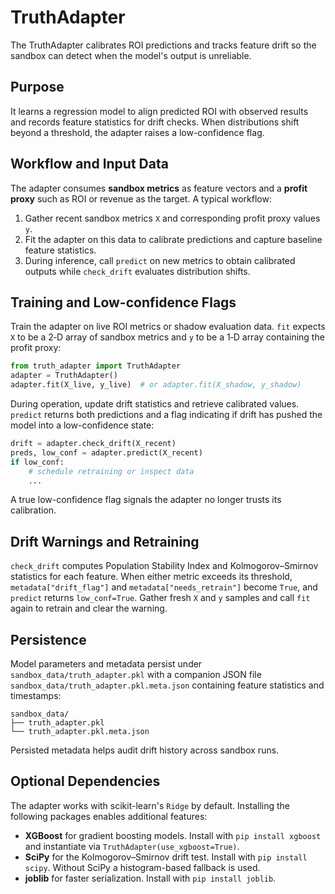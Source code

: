 # TruthAdapter

The TruthAdapter calibrates ROI predictions and tracks feature drift so the sandbox can detect when the model's output is unreliable.

## Purpose

It learns a regression model to align predicted ROI with observed results and records feature statistics for drift checks. When distributions shift beyond a threshold, the adapter raises a low-confidence flag.

## Workflow and Input Data

The adapter consumes **sandbox metrics** as feature vectors and a **profit proxy** such as ROI or revenue as the target. A typical workflow:

1. Gather recent sandbox metrics `X` and corresponding profit proxy values `y`.
2. Fit the adapter on this data to calibrate predictions and capture baseline feature statistics.
3. During inference, call `predict` on new metrics to obtain calibrated outputs while `check_drift` evaluates distribution shifts.

## Training and Low-confidence Flags
Train the adapter on live ROI metrics or shadow evaluation data. `fit` expects `X` to be a 2‑D array of sandbox metrics and `y` to be a 1‑D array containing the profit proxy:

```python
from truth_adapter import TruthAdapter
adapter = TruthAdapter()
adapter.fit(X_live, y_live)  # or adapter.fit(X_shadow, y_shadow)
```

During operation, update drift statistics and retrieve calibrated values. `predict` returns both predictions and a flag indicating if drift has pushed the model into a low-confidence state:

```python
drift = adapter.check_drift(X_recent)
preds, low_conf = adapter.predict(X_recent)
if low_conf:
    # schedule retraining or inspect data
    ...
```

A true low-confidence flag signals the adapter no longer trusts its calibration.

## Drift Warnings and Retraining

`check_drift` computes Population Stability Index and Kolmogorov–Smirnov statistics for each feature. When either metric exceeds its threshold, `metadata["drift_flag"]` and `metadata["needs_retrain"]` become `True`, and `predict` returns `low_conf=True`. Gather fresh `X` and `y` samples and call `fit` again to retrain and clear the warning.

## Persistence

Model parameters and metadata persist under `sandbox_data/truth_adapter.pkl` with a companion JSON file `sandbox_data/truth_adapter.pkl.meta.json` containing feature statistics and timestamps:

```
sandbox_data/
├── truth_adapter.pkl
└── truth_adapter.pkl.meta.json
```

Persisted metadata helps audit drift history across sandbox runs.

## Optional Dependencies

The adapter works with scikit-learn's `Ridge` by default. Installing the following packages enables additional features:

- **XGBoost** for gradient boosting models. Install with `pip install xgboost` and instantiate via `TruthAdapter(use_xgboost=True)`.
- **SciPy** for the Kolmogorov–Smirnov drift test. Install with `pip install scipy`. Without SciPy a histogram-based fallback is used.
- **joblib** for faster serialization. Install with `pip install joblib`.

